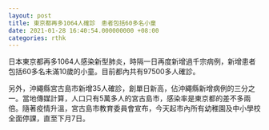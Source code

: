 ```yaml
---
layout: post
title: 東京都再多1064人確診　患者包括60多名小童
date: 2021-01-28 16:40:54.000000000 +08:00
categories: rthk
---
```


日本東京都再多1064人感染新型肺炎，時隔一日再度新增過千宗病例，新增患者包括60多名未滿10歲的小童。目前都內共有97500多人確診。 

另外，沖繩縣宮古島市新增35人確診，創單日新高，佔沖繩縣新增病例的三分之一。當地傳媒計算，人口只有5萬多人的宮古島市，感染率是東京都的差不多兩倍。隨著疫情升溫，宮古島市教育委員會宣布，今天起市內所有幼稚園及中小學校全面停課，直至下月7日。
